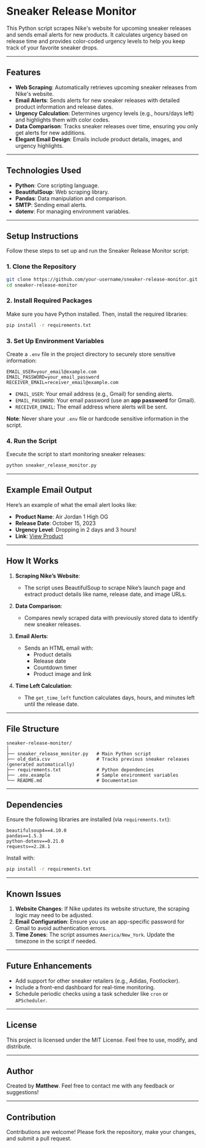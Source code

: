 
# Sneaker Release Monitor

This Python script scrapes Nike's website for upcoming sneaker releases and sends email alerts for new products. It calculates urgency based on release time and provides color-coded urgency levels to help you keep track of your favorite sneaker drops.

---

## Features

- **Web Scraping**: Automatically retrieves upcoming sneaker releases from Nike's website.
- **Email Alerts**: Sends alerts for new sneaker releases with detailed product information and release dates.
- **Urgency Calculation**: Determines urgency levels (e.g., hours/days left) and highlights them with color codes.
- **Data Comparison**: Tracks sneaker releases over time, ensuring you only get alerts for new additions.
- **Elegant Email Design**: Emails include product details, images, and urgency highlights.

---

## Technologies Used

- **Python**: Core scripting language.
- **BeautifulSoup**: Web scraping library.
- **Pandas**: Data manipulation and comparison.
- **SMTP**: Sending email alerts.
- **dotenv**: For managing environment variables.

---

## Setup Instructions

Follow these steps to set up and run the Sneaker Release Monitor script:

### 1. Clone the Repository

```bash
git clone https://github.com/your-username/sneaker-release-monitor.git
cd sneaker-release-monitor
```

### 2. Install Required Packages

Make sure you have Python installed. Then, install the required libraries:

```bash
pip install -r requirements.txt
```

### 3. Set Up Environment Variables

Create a `.env` file in the project directory to securely store sensitive information:

```
EMAIL_USER=your_email@example.com
EMAIL_PASSWORD=your_email_password
RECEIVER_EMAIL=receiver_email@example.com
```

- `EMAIL_USER`: Your email address (e.g., Gmail) for sending alerts.
- `EMAIL_PASSWORD`: Your email password (use an **app password** for Gmail).
- `RECEIVER_EMAIL`: The email address where alerts will be sent.

**Note**: Never share your `.env` file or hardcode sensitive information in the script.

### 4. Run the Script

Execute the script to start monitoring sneaker releases:

```bash
python sneaker_release_monitor.py
```

---

## Example Email Output

Here’s an example of what the email alert looks like:

- **Product Name**: Air Jordan 1 High OG
- **Release Date**: October 15, 2023
- **Urgency Level**: Dropping in 2 days and 3 hours!
- **Link**: [View Product](https://www.nike.com)

---

## How It Works

1. **Scraping Nike’s Website**:
   - The script uses BeautifulSoup to scrape Nike’s launch page and extract product details like name, release date, and image URLs.
   
2. **Data Comparison**:
   - Compares newly scraped data with previously stored data to identify new sneaker releases.
   
3. **Email Alerts**:
   - Sends an HTML email with:
     - Product details
     - Release date
     - Countdown timer
     - Product image and link

4. **Time Left Calculation**:
   - The `get_time_left` function calculates days, hours, and minutes left until the release date.

---

## File Structure

```
sneaker-release-monitor/
│
├── sneaker_release_monitor.py   # Main Python script
├── old_data.csv                 # Tracks previous sneaker releases (generated automatically)
├── requirements.txt             # Python dependencies
├── .env.example                 # Sample environment variables
└── README.md                    # Documentation
```

---

## Dependencies

Ensure the following libraries are installed (via `requirements.txt`):

```
beautifulsoup4==4.10.0
pandas==1.5.3
python-dotenv==0.21.0
requests==2.28.1
```

Install with:
```bash
pip install -r requirements.txt
```

---

## Known Issues

1. **Website Changes**: If Nike updates its website structure, the scraping logic may need to be adjusted.
2. **Email Configuration**: Ensure you use an app-specific password for Gmail to avoid authentication errors.
3. **Time Zones**: The script assumes `America/New_York`. Update the timezone in the script if needed.

---

## Future Enhancements

- Add support for other sneaker retailers (e.g., Adidas, Footlocker).
- Include a front-end dashboard for real-time monitoring.
- Schedule periodic checks using a task scheduler like `cron` or `APScheduler`.

---

## License

This project is licensed under the MIT License. Feel free to use, modify, and distribute.

---

## Author

Created by **Matthew**. Feel free to contact me with any feedback or suggestions!

---

## Contribution

Contributions are welcome! Please fork the repository, make your changes, and submit a pull request.

